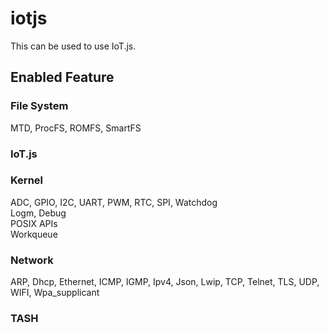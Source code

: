 # iotjs
 This can be used to use IoT.js.

## Enabled Feature
### File System
  MTD, ProcFS, ROMFS, SmartFS

### IoT.js

### Kernel
  ADC, GPIO, I2C, UART, PWM, RTC, SPI, Watchdog  
  Logm, Debug  
  POSIX APIs  
  Workqueue  

### Network
  ARP, Dhcp, Ethernet, ICMP, IGMP, Ipv4, Json, Lwip, TCP, Telnet, TLS, UDP, WIFI, Wpa_supplicant 

### TASH
